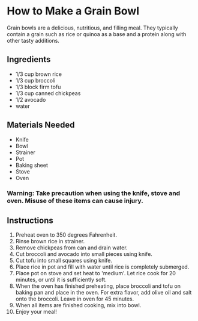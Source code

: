 # How to Make a Grain Bowl

Grain bowls are a delicious, nutritious, and filling meal. They typically contain a grain such as rice or quinoa as a base and a protein along with other tasty additions. 

## Ingredients
* 1/3 cup brown rice 
* 1/3 cup broccoli
* 1/3 block firm tofu
* 1/3 cup canned chickpeas
* 1/2 avocado
* water

## Materials Needed
* Knife
* Bowl
* Strainer
* Pot 
* Baking sheet
* Stove
* Oven

### Warning: Take precaution when using the knife, stove and oven. Misuse of these items can cause injury. 

## Instructions 
1. Preheat oven to 350 degrees Fahrenheit.  
2. Rinse brown rice in strainer. 
3. Remove chickpeas from can and drain water. 
4. Cut broccoli and avocado into small pieces using knife. 
5. Cut tofu into small squares using knife. 
6. Place rice in pot and fill with water until rice is completely submerged. 
7. Place pot on stove and set heat to 'medium'. Let rice cook for 20 minutes, or until it is sufficiently soft. 
8. When the oven has finished preheating, place broccoli and tofu on baking pan and place in the oven. For extra flavor, add olive oil and salt onto the broccoli. Leave in oven for 45 minutes. 
9. When all items are finished cooking, mix into bowl. 
10. Enjoy your meal!

